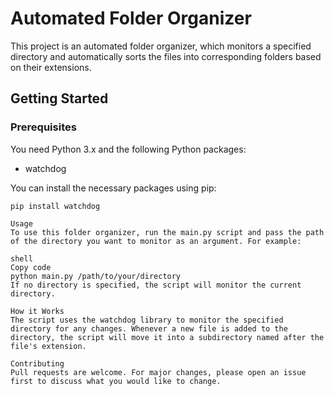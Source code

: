 # Automated Folder Organizer

This project is an automated folder organizer, which monitors a specified directory and automatically sorts the files into corresponding folders based on their extensions.

## Getting Started

### Prerequisites

You need Python 3.x and the following Python packages:

- watchdog

You can install the necessary packages using pip:

```shell
pip install watchdog

Usage
To use this folder organizer, run the main.py script and pass the path of the directory you want to monitor as an argument. For example:

shell
Copy code
python main.py /path/to/your/directory
If no directory is specified, the script will monitor the current directory.

How it Works
The script uses the watchdog library to monitor the specified directory for any changes. Whenever a new file is added to the directory, the script will move it into a subdirectory named after the file's extension.

Contributing
Pull requests are welcome. For major changes, please open an issue first to discuss what you would like to change.
